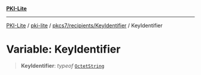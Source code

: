 [**PKI-Lite**](../../../../../README.md)

---

[PKI-Lite](../../../../../README.md) / [pki-lite](../../../../README.md) / [pkcs7/recipients/KeyIdentifier](../README.md) / KeyIdentifier

# Variable: KeyIdentifier

> **KeyIdentifier**: _typeof_ [`OctetString`](../../../../asn1/OctetString/classes/OctetString.md)
